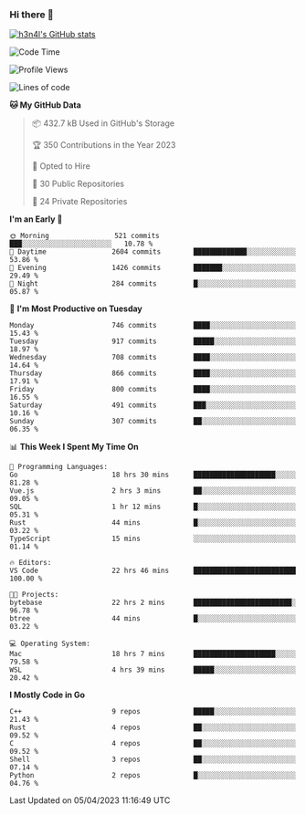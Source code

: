 ### Hi there 👋

[![h3n4l's GitHub stats](https://github-readme-stats.vercel.app/api?username=h3n4l&count_private=true&show_icons=true&theme=radical)](https://github.com/h3n4l/github-readme-stats)

<!--START_SECTION:waka-->
![Code Time](http://img.shields.io/badge/Code%20Time-1%2C104%20hrs%2057%20mins-blue)

![Profile Views](http://img.shields.io/badge/Profile%20Views-0-blue)

![Lines of code](https://img.shields.io/badge/From%20Hello%20World%20I%27ve%20Written-2.7%20million%20lines%20of%20code-blue)

**🐱 My GitHub Data** 

> 📦 432.7 kB Used in GitHub's Storage 
 > 
> 🏆 350 Contributions in the Year 2023
 > 
> 💼 Opted to Hire
 > 
> 📜 30 Public Repositories 
 > 
> 🔑 24 Private Repositories 
 > 
**I'm an Early 🐤** 

```text
🌞 Morning                521 commits         ███░░░░░░░░░░░░░░░░░░░░░░   10.78 % 
🌆 Daytime                2604 commits        █████████████░░░░░░░░░░░░   53.86 % 
🌃 Evening                1426 commits        ███████░░░░░░░░░░░░░░░░░░   29.49 % 
🌙 Night                  284 commits         █░░░░░░░░░░░░░░░░░░░░░░░░   05.87 % 
```
📅 **I'm Most Productive on Tuesday** 

```text
Monday                   746 commits         ████░░░░░░░░░░░░░░░░░░░░░   15.43 % 
Tuesday                  917 commits         █████░░░░░░░░░░░░░░░░░░░░   18.97 % 
Wednesday                708 commits         ████░░░░░░░░░░░░░░░░░░░░░   14.64 % 
Thursday                 866 commits         ████░░░░░░░░░░░░░░░░░░░░░   17.91 % 
Friday                   800 commits         ████░░░░░░░░░░░░░░░░░░░░░   16.55 % 
Saturday                 491 commits         ███░░░░░░░░░░░░░░░░░░░░░░   10.16 % 
Sunday                   307 commits         ██░░░░░░░░░░░░░░░░░░░░░░░   06.35 % 
```


📊 **This Week I Spent My Time On** 

```text
💬 Programming Languages: 
Go                       18 hrs 30 mins      ████████████████████░░░░░   81.28 % 
Vue.js                   2 hrs 3 mins        ██░░░░░░░░░░░░░░░░░░░░░░░   09.05 % 
SQL                      1 hr 12 mins        █░░░░░░░░░░░░░░░░░░░░░░░░   05.31 % 
Rust                     44 mins             █░░░░░░░░░░░░░░░░░░░░░░░░   03.22 % 
TypeScript               15 mins             ░░░░░░░░░░░░░░░░░░░░░░░░░   01.14 % 

🔥 Editors: 
VS Code                  22 hrs 46 mins      █████████████████████████   100.00 % 

🐱‍💻 Projects: 
bytebase                 22 hrs 2 mins       ████████████████████████░   96.78 % 
btree                    44 mins             █░░░░░░░░░░░░░░░░░░░░░░░░   03.22 % 

💻 Operating System: 
Mac                      18 hrs 7 mins       ████████████████████░░░░░   79.58 % 
WSL                      4 hrs 39 mins       █████░░░░░░░░░░░░░░░░░░░░   20.42 % 
```

**I Mostly Code in Go** 

```text
C++                      9 repos             █████░░░░░░░░░░░░░░░░░░░░   21.43 % 
Rust                     4 repos             ██░░░░░░░░░░░░░░░░░░░░░░░   09.52 % 
C                        4 repos             ██░░░░░░░░░░░░░░░░░░░░░░░   09.52 % 
Shell                    3 repos             ██░░░░░░░░░░░░░░░░░░░░░░░   07.14 % 
Python                   2 repos             █░░░░░░░░░░░░░░░░░░░░░░░░   04.76 % 
```




 Last Updated on 05/04/2023 11:16:49 UTC
<!--END_SECTION:waka-->

